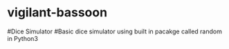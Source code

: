 # vigilant-bassoon
#Dice Simulator 
#Basic dice simulator using built in pacakge called random in Python3
